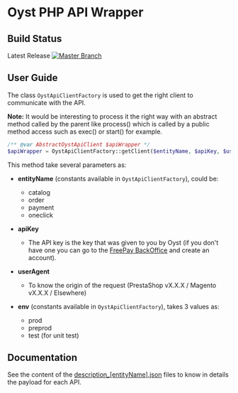 Oyst PHP API Wrapper
====================

Build Status
------------
Latest Release [![Master Branch](https://travis-ci.org/OystParis/oyst-php.svg?branch=master)](https://travis-ci.org/OystParis/oyst-php)

User Guide
----------

The class `OystApiClientFactory` is used to get the right client to communicate with the API.

**Note:** It would be interesting to process it the right way with an abstract method called by the parent like process()
which is called by a public method access such as exec() or start() for example.
  
```php
/** @var AbstractOystApiClient $apiWrapper */
$apiWrapper = OystApiClientFactory::getClient($entityName, $apiKey, $userAgent, env = OystApiClientFactory::ENV_PROD);
```
  
This method take several parameters as:
  
* **entityName** (constants available in `OystApiClientFactory`), could be:
    * catalog
    * order
    * payment
    * oneclick
  
* **apiKey**
    * The API key is the key that was given to you by Oyst (if you don't have one you can go to the [FreePay BackOffice](https://admin.free-pay.com/signup) and create an account).
  
* **userAgent**
    * To know the origin of the request (PrestaShop vX.X.X / Magento vX.X.X / Elsewhere)
  
* **env** (constants available in `OystApiClientFactory`), takes 3 values as:
    * prod
    * preprod
    * test (for unit test)

Documentation
-------------

See the content of the [description_[entityName].json](src/config) files to know in details the payload for each API.
